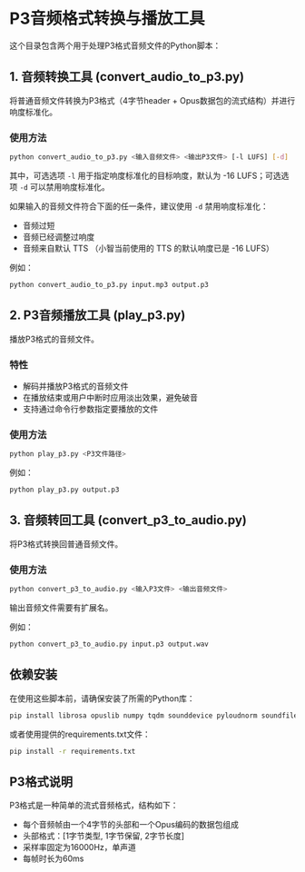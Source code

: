 # P3音频格式转换与播放工具

这个目录包含两个用于处理P3格式音频文件的Python脚本：

## 1. 音频转换工具 (convert_audio_to_p3.py)

将普通音频文件转换为P3格式（4字节header + Opus数据包的流式结构）并进行响度标准化。

### 使用方法

```bash
python convert_audio_to_p3.py <输入音频文件> <输出P3文件> [-l LUFS] [-d]
```

其中，可选选项 `-l` 用于指定响度标准化的目标响度，默认为 -16 LUFS；可选选项 `-d` 可以禁用响度标准化。

如果输入的音频文件符合下面的任一条件，建议使用 `-d` 禁用响度标准化：
- 音频过短
- 音频已经调整过响度
- 音频来自默认 TTS （小智当前使用的 TTS 的默认响度已是 -16 LUFS）

例如：
```bash
python convert_audio_to_p3.py input.mp3 output.p3
```

## 2. P3音频播放工具 (play_p3.py)

播放P3格式的音频文件。

### 特性

- 解码并播放P3格式的音频文件
- 在播放结束或用户中断时应用淡出效果，避免破音
- 支持通过命令行参数指定要播放的文件

### 使用方法

```bash
python play_p3.py <P3文件路径>
```

例如：
```bash
python play_p3.py output.p3
```

## 3. 音频转回工具 (convert_p3_to_audio.py)

将P3格式转换回普通音频文件。

### 使用方法

```bash
python convert_p3_to_audio.py <输入P3文件> <输出音频文件>
```

输出音频文件需要有扩展名。

例如：
```bash
python convert_p3_to_audio.py input.p3 output.wav
```

## 依赖安装

在使用这些脚本前，请确保安装了所需的Python库：

```bash
pip install librosa opuslib numpy tqdm sounddevice pyloudnorm soundfile
```

或者使用提供的requirements.txt文件：

```bash
pip install -r requirements.txt
```

## P3格式说明

P3格式是一种简单的流式音频格式，结构如下：
- 每个音频帧由一个4字节的头部和一个Opus编码的数据包组成
- 头部格式：[1字节类型, 1字节保留, 2字节长度]
- 采样率固定为16000Hz，单声道
- 每帧时长为60ms 